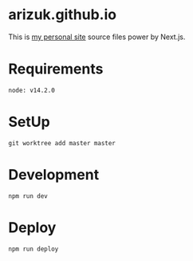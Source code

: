 # arizuk.github.io
This is [my personal site](https://arizuk.github.io/) source files power by Next.js.

# Requirements

```
node: v14.2.0
```

# SetUp

```
git worktree add master master
```

# Development

```
npm run dev
```

# Deploy

```
npm run deploy
```

